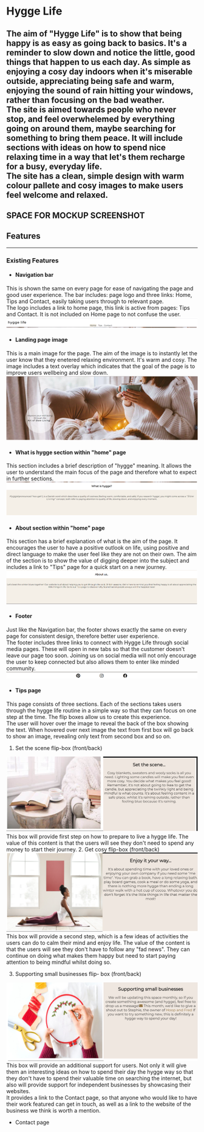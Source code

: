 # Hygge Life
The aim of "Hygge Life" is to show that being happy is as easy as going back to basics. It's a reminder to slow down and notice the little, good things that happen to us each day. As simple as enjoying a cosy day indoors when it's miserable outside, appreciating being safe and warm, enjoying the sound of rain hitting your windows, rather than focusing on the bad weather.<br>
The site is aimed towards people who never stop, and feel overwhelemed by everything going on around them, maybe searching for something to bring them peace. It will include sections with ideas on how to spend nice relaxing time in a way that let's them recharge for a busy, everyday life.<br>
The site has a clean, simple design with warm colour pallete and cosy images to make users feel welcome and relaxed.
---
SPACE FOR MOCKUP SCREENSHOT
---
## Features
---
### Existing Features
- #### Navigation bar
This is shown the same on every page for ease of navigating the page and good user experience. The bar includes: page logo and three links: Home, Tips and Contact, easily taking users through to relevant page. <br>
The logo includes a link to home page, this link is active from pages: Tips and Contact. It is not included on Home page to not confuse the user.
<img src="assets/images/hygge-life-nav-bar.png" alt="An image showing screenshot of hygge life navigation bar">
- #### Landing page image
This is a main image for the page. The aim of the image is to instantly let the user know that they enetered relaxing environment. It's warm and cosy. The image includes a text overlay which indicates that the goal of the page is to improve users wellbeing and slow down.
<img src="assets/images/hygge-life-landing-page-image.png" alt="An image showing screenshot of hygge life landing page image">
- #### What is hygge section within "home" page
This section includes a brief description of "hygge" meaning. It allows the user to understand the main focus of the page and therefore what to expect in further sections.
<img src="assets/images/hygge-life-what-is-hygge.png" alt="screenshot of hygge life; what is hygge section">
- #### About section within "home" page
This section has a brief explanation of what is the aim of the page. It encourages the user to have a positive outlook on life, using positive and direct language to make the user feel like they are not on their own. The aim of the section is to show the value of digging deeper into the subject and includes a link to "Tips" page for a quick start on a new journey.
<img src="assets/images/hygge-life-about-us.png" alt=" a screenshot of hygge life about section">
- #### Footer
Just like the Navigation bar, the footer shows exactly the same on every page for consistent design, therefore better user experience.<br>
The footer includes three links to connect with Hygge Life through social media pages. These will open in new tabs so that the customer doesn't leave our page too soon. Joining us on social media will not only encourage the user to keep connected but also allows them to enter like minded community.
<img src="assets/images/hygge-life-footer.png" alt="a screenshot of hygge life footer">
- #### Tips page
This page consists of three sections. Each of the sections takes users through the hygge life routine in a simple way so that they can focus on one step at the time. The flip boxes allow us to create this experience. <br>
The user will hover over the image to reveal the back of the box showing the text. When hovered over next image the text from first box will go back to show an image, revealing only text from second box and so on.

1. Set the scene flip-box (front/back)
<img src="assets/images/hygge-life-box-one.png" alt="screenshot of hygge life first flip box from Tips page">
This box will provide first step on how to prepare to live a hygge life. The value of this content is that the users will see they don't need to spend any money to start their journey.
2. Get cosy flip-box (front/back)
<img src="assets/images/hygge-life-box-two.png" alt="a screenshot of hygge life second flip box from tips page">
This box will provide a second step, which is a few ideas of activities the users can do to calm their mind and enjoy life. The value of the content is that the users will see they don't have to follow any "fad news". They can continue on doing what makes them happy but need to start paying attention to being mindful whilst doing so.

3. Supporting small businesses flip- box (front/back)
<img src="assets/images/hygge-life-box-three.png" alt="a screenshot of hygge life third flip box from tips page">
This box will provide an additional support for users. Not only it will give them an interesting ideas on how to spend their day the hygge way so that they don't have to spend their valuable time on searching the internet, but also will provide support for independent businesses by showcasing their websites.<br>
It provides a link to the Contact page, so that anyone who would like to have their work featured can get in touch, as well as a link to the website of the business we think is worth a mention.



- Contact page